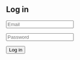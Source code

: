 <div class="login">

  
  <h2 class="login-header">Log in</h2>

  <form class="login-container">
    <p><input type="email" placeholder="Email"></p>
    <p><input type="password" placeholder="Password"></p>
    <p><input type="submit" value="Log in"></p>
  </form>
</div>
